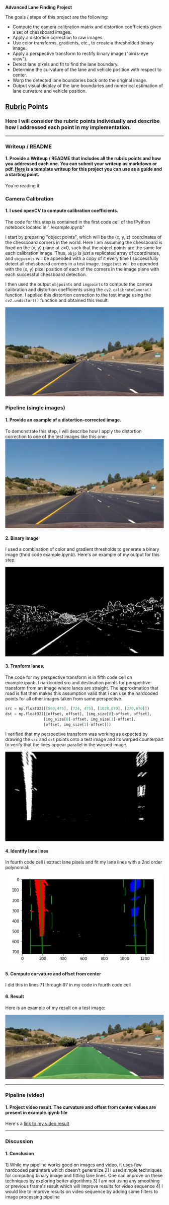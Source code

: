 **Advanced Lane Finding Project**

The goals / steps of this project are the following:

* Compute the camera calibration matrix and distortion coefficients given a set of chessboard images.
* Apply a distortion correction to raw images.
* Use color transforms, gradients, etc., to create a thresholded binary image.
* Apply a perspective transform to rectify binary image ("birds-eye view").
* Detect lane pixels and fit to find the lane boundary.
* Determine the curvature of the lane and vehicle position with respect to center.
* Warp the detected lane boundaries back onto the original image.
* Output visual display of the lane boundaries and numerical estimation of lane curvature and vehicle position.

[//]: # (Image References)

[image1]: ./output_images/undistorted.jpg "Undistorted"
[image2]: ./test_images/straight_lines1.jpg "Road Transformed"
[image3]: ./output_images/binary.jpg "Binary image"
[image4]: ./output_images/warped.jpg "Warp Example"
[image5]: ./output_images/fit_lines.JPG "Fit Visual"
[image6]: ./output_images/final_output.jpg "Output"
[video1]: ./project_video_result.mp4 "Video"

## [Rubric](https://review.udacity.com/#!/rubrics/571/view) Points

### Here I will consider the rubric points individually and describe how I addressed each point in my implementation.  

---

### Writeup / README

#### 1. Provide a Writeup / README that includes all the rubric points and how you addressed each one.  You can submit your writeup as markdown or pdf.  [Here](https://github.com/udacity/CarND-Advanced-Lane-Lines/blob/master/writeup_template.md) is a template writeup for this project you can use as a guide and a starting point.  

You're reading it!

### Camera Calibration

#### 1. I used openCV to compute calibration coefficients.

The code for this step is contained in the first code cell of the IPython notebook located in "./example.ipynb"  

I start by preparing "object points", which will be the (x, y, z) coordinates of the chessboard corners in the world. Here I am assuming the chessboard is fixed on the (x, y) plane at z=0, such that the object points are the same for each calibration image.  Thus, `objp` is just a replicated array of coordinates, and `objpoints` will be appended with a copy of it every time I successfully detect all chessboard corners in a test image.  `imgpoints` will be appended with the (x, y) pixel position of each of the corners in the image plane with each successful chessboard detection.  

I then used the output `objpoints` and `imgpoints` to compute the camera calibration and distortion coefficients using the `cv2.calibrateCamera()` function.  I applied this distortion correction to the test image using the `cv2.undistort()` function and obtained this result: 

![alt text][image1]

### Pipeline (single images)

#### 1. Provide an example of a distortion-corrected image.

To demonstrate this step, I will describe how I apply the distortion correction to one of the test images like this one:
![alt text][image2]

#### 2. Binary image

I used a combination of color and gradient thresholds to generate a binary image (thrid code example.ipynb).  Here's an example of my output for this step.

![alt text][image3]

#### 3. Tranform lanes.

The code for my perspective transform is in fifth code cell on example.ipynb.  I hardcoded src and destination points for perspective transform from an image where lanes are straight. The approximation that road is flat then makes this assumption valid that i can use the hardcoded points for all other images taken from same perspective.

```python
src = np.float32([[560,475], [724, 475], [1028,670], [270,670]])
dst = np.float32([[offset, offset], [img_size[0]-offset, offset], 
				 [img_size[0]-offset, img_size[1]-offset], 
				 [offset, img_size[1]-offset]])
```

I verified that my perspective transform was working as expected by drawing the `src` and `dst` points onto a test image and its warped counterpart to verify that the lines appear parallel in the warped image.

![alt text][image4]

#### 4. Identify lane lines

In fourth code cell i extract lane pixels and fit my lane lines with a 2nd order polynomial:

![alt text][image5]

#### 5. Compute curvature and offset from center

I did this in lines 71 through 97 in my code in fourth code cell

#### 6. Result

Here is an example of my result on a test image:

![alt text][image6]

---

### Pipeline (video)

#### 1. Project video result. The curvature and offset from center values are present in example.ipynb file

Here's a [link to my video result](./project_video_result.mp4)

---

### Discussion

#### 1. Conclusion

1] While my pipeline works good on images and video, it uses few hardcoded paramters which doesn't generalize
2] I used simple techniques for computing binary image and fitting lane lines. One can improve on these techniques by exploring better algorithms
3] I am not using any smoothing or previous frame's result which will improve results for video sequence
4] I would like to improve results on video sequence by adding some filters to image processing pipeline 

